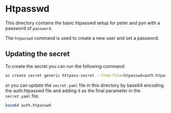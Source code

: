 # Htpasswd

This directory contains the basic htpasswd setup for peter and pyn with a password of `password`.

The `htpasswd` command is used to create a new user and set a password.


## Updating the secret
To create the secret you can run the following command:

```bash
oc create secret generic httpass-secret --from-file=htpasswd=auth.htpasswd -n openshift-config
```

or you can update the `secret.yaml` file in this directory by base64 encoding the auth.htpasswd file and adding it as the final parameter in the `secret.yaml` file.

```bash
base64 auth.htpasswd
```

